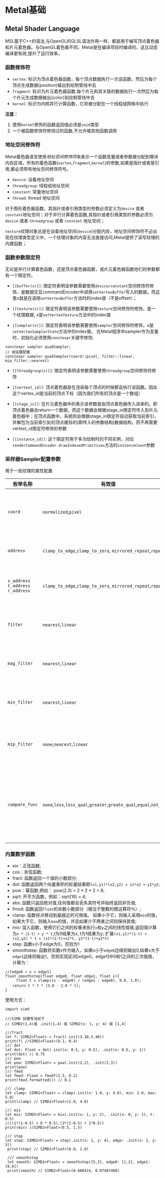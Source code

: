 # Metal基础

## Metal Shader Language

MSL基于C++的语法,与OpenGL的GLSL语法作用一样，都是用于编写顶点着色器和片元着色器。与OpenGL着色器不同，Metal是在编译项目时编译的，这比动态编译更有效,提升了运行效率。

### 函数修饰符

* `vertex`: 标识为顶点着色器函数，每个顶点数据执⾏一次该函数，然后为每个顶点生成数据(position)输出到绘制管线中去
* `fragment`: 标识为片元着色器函数,每个片元和其关联的数据执行一次然后为每个⽚元生成数据输出(color)到绘制管线中去
* `kernel`: 标识为内核并行计算函数，它将被分配在一个线程组网格中执行

**注意：** 
1. 使用`kernel`修饰的函数返回值必须是`void`类型
2. 一个被函数修饰符修饰过的函数,不允许被其他函数调用

### 地址空间修饰符
Metal着色器语言使用*地址空间修饰符*来表示一个函数变量或者参数被分配到哪块内存区域，所有的着色函数(`vertex`,`fragment`,`kernel`)的参数,如果是指针或者是引用,都必须带有地址空间修饰符号。

* `device`: 设备地址空间
* `threadgroup`: 线程组地址空间
* `constant`: 常量地址空间
* `thread`: thread 地址空间

对于图形着色器函数，其指针或者引用类型的参数必须定义为`device` 或者 `constant`地址空间；对于并行计算着色函数,其指针或者引用类型的参数必须为`device` 或者 `threadgroup` 或者 `constant` 地址空间；

`texture`纹理对象总是在设备地址空间(`device`)分配内存，地址空间修饰符不必出现在纹理类型定义中，一个纹理对象的内容无法直接访问,Metal提供了读写纹理的内建函数；

### 函数参数限定符

无论是并行计算着色函数，还是顶点着色器函数，或片元着色器函数他们的参数都有一个限定符。

*  `[[buffer(x)]]`: 限定符表明该参数需要使用`device/constant`空间修饰符修饰，是数据交互commandEncoder中调用`setVertexBuffer`写入的数据。而这里x就是在调用`setVertexBuffer`方法时的index值（不是offset）；
	
*  `[[texture(x)]]`: 限定符表明该参数需要使用`texture`空间修饰符修饰，是一个纹理数据, x是`setVertexTexture`方法中的index值

* `[[sampler(x)]]`: 限定符表明该参数需要使用`sampler`空间修饰符修饰，x是`setVertexSamplerState`方法中的index值。
 	在Metal程序中sampler作为变量时，初始化必须使用`constexpr`关键字修饰;
 ```
 constexpr sampler quadSampler;
 // 或设置配置
 constexpr sampler quadSampler(coord::pixel, filter::linear, mip_filter::nearest)
 ```

*  `[[threadgroup(x)]]`: 限定符表明该参数需要使用`threadgroup`空间修饰符修饰

* `[[vertext_id]]`: 顶点着色器是在渲染每个顶点的时候都会执行该函数。因此这个vertex_id是当前的顶点下标（因为我们所有的顶点是一个数组）
* `[[stage_in]]`: 在片元着色器中的表示该参数是由顶点着色器传入进来的。即顶点着色器会return一个数据，而这个数据会根据stage_in限定符传入到片元着色器中；在顶点函数中，系统则会根据stage_in限定符自动获取当前索引，并解包为当前索引处的顶点缓存的(即传入的参数结构)数据结构，而不再需要vertext_id限定符修饰的参数
* `[[instance_id]]`: 这个限定符用于多次绘制时的不同实例，对应`renderCommandEncoder.drawIndexedPrimitives`方法的`instanceCount`参数

### 采样器Sampler配置参数

用于一些纹理的属性配置

枚举名称 | 有效值 | 描述
--------- | --------- | -------------
`coord` | `normalized`,`pixel` | 从纹理中采样,纹理坐标是否需要归一化
`address` | `clamp_to_edge`,`clamp_to_zero`, `mirrored_repeat`,`repeat` | 设置所有纹理的寻址模式
`s_address` `t_address` `r_address` | `clamp_to_edge`,`clamp_to_zero`, `mirrored_repeat`,`repeat` | 设置某一个纹理坐标的寻址模式
`filter` | `nearest`,`linear` | 设置纹理的采样缩放过滤方式
`mag_filter` | `nearest`,`linear` | 设置纹理的采样放大过滤方式
`min_filter` | `nearest`,`linear` | 设置纹理的采样缩小过滤方式
`mip_filter` | `none`,`nearest`,`linear` | 设置纹理的采样minmap过滤方式
`compare_func` | `none`,`less`,`less_qual`,`greater`,`greate_qual`,`equal`,`not_equal` | 设置比较测试逻辑,这个状态值的设置只能在Metal着色语言程序中完成

### 内置数学函数

* sin：正弦函数;
* cos：余弦函数;
* fract: 函数返回一个值的小数部分;
* dot: 函数返回两个向量乘积的标量结果即`(x1,y1)*(x2,y2) = x1*x2 + y1*y2`;
* pow：幂函数,例如： pow(2,3) = 2 * 2 * 2 = 8;
* sqrt: 开平方函数，例如：sqrt(16) = 4;
* abs: 函数只返回绝对值,任何值都会丢失其符号并始终返回非负值;
* fmod: 函数返回`float`的余数小数部分（相当于整数的模运算符％）;
* clamp: 函数将点移动到最接近的可用值。 如果小于它，则输入采用`min`的值，如果大于它，则输入`max`的值，并且如果介于两者之间则保持其值;
* mix: 混入函数，使用它们之间的权重来执行`x`和`y`之间的线性插值,返回值计算为`x *（1-t）+ y * t`,t为0结果为x, t为1结果为y; 扩展`(x1,y1)*(1-t) + (x2,y2) * t = (x1*(1-t)+x2*t, y1*(1-t)+y2*t)`
* step: 函数x小于edge为0，否则为1
* smoothstep: 函数将实数x作为输入，如果x小于`edge0`边缘则输出0,如果x大于`edge1`边缘则输出1，否则实现区间[edge0，edge1]中0和1之间的三次插值，计算为：

```
//[edge0 < x < edge1]
float smoothstep(float edge0, float edge1, float x){
	 float t = clamp((x - edge0) / (edge1 - edge0), 0.0, 1.0); 
　　return t * t * (3.0 - 2.0 * t);
}

```

使用方式：
```
import simd

///SIMD 创建写法如下
// SIMD2(1,4)或 .init(1,4) 或 SIMD2(x: 1, y: 4) 或 [1,4]

///fract
let f: SIMD2<Float> = fract(.init(3.10,3.40))
print(f) //SIMD2<Float>(0.1, 0.4)
/// dot
let dot: Float = dot(.init(x: 0.5, y: 0.5), .init(x: 0.5, y: 1))
print(dot) // 0.75
/// pow
let pow: SIMD2<Float> = pow(.init(2,2), .init(3,3))
print(pow)
/// fmod
let fmod: Float = fmodf(2.5, 0.2)
print(fmod.formatted()) // 0.1

/// clamp
let clamp: SIMD2<Float> = clamp(.init(x: 1.0, y: 4.0), min: 2.0, max: 5.0)
print(clamp) // SIMD2<Float>(2.0, 4.0)

/// mix
let mix: SIMD2<Float> = mix(.init(x: 1, y: 2), .init(x: 0, y: 1), t: 0.5)
//((1*(1-0.5) + 0 * 0.5),(2*(1-0.5) + 1*0.5))
print(mix) //SIMD2<Float>(0.5, 1.5) 

/// step
let step: SIMD2<Float> = step(.init(x: 1, y: 4), edge: .init(x: 2, y: 3))
 print(step) // SIMD2<Float>(0.0, 1.0)
 
 /// smoothstep
 let smooth: SIMD2<Float> = smoothstep([5,3], edge0: [1,2], edge1: [8,8])
 print(smooth) // SIMD2<Float>(0.606414, 0.07407408)
 
```


